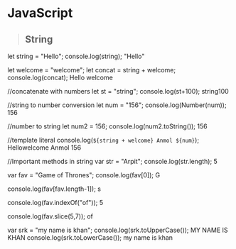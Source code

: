 # JavaScript

>## String 
let string = "Hello";
console.log(string);
"Hello"

let welcome = "welcome";
let concat = string + welcome;
console.log(concat);
Hello welcome

//concatenate with numbers
let st = "string";
console.log(st+100);
string100

//string to number conversion
let num = "156";
console.log(Number(num));
156

//number to string
let num2 = 156;
console.log(num2.toString());
156

//template literal
console.log(`${string + welcome} Anmol ${num}`);
Hellowelcome Anmol 156

//Important methods in string
var str = "Arpit";
console.log(str.length);
5

var fav = "Game of Thrones";
console.log(fav[0]);
G

console.log(fav[fav.length-1]);
s

console.log(fav.indexOf("of"));
5

console.log(fav.slice(5,7));
of

var srk = "my name is khan";
console.log(srk.toUpperCase());
MY NAME IS KHAN
console.log(srk.toLowerCase());
my name is khan







